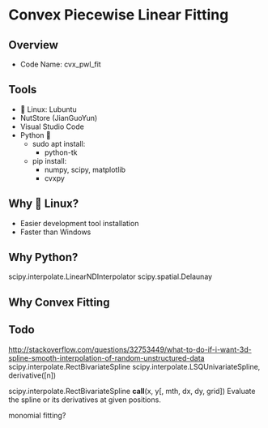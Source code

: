 # Convex Piecewise Linear Fitting

## Overview

- Code Name: cvx_pwl_fit

## Tools

- 🐧 Linux: Lubuntu
- NutStore (JianGuoYun)
- Visual Studio Code
- Python 🐍
  - sudo apt install:
    - python-tk
  - pip install:
    - numpy, scipy, matplotlib
    - cvxpy

## Why 🐧 Linux?

- Easier development tool installation
- Faster than Windows

## Why Python?

scipy.interpolate.LinearNDInterpolator
scipy.spatial.Delaunay

## Why Convex Fitting

## Todo

http://stackoverflow.com/questions/32753449/what-to-do-if-i-want-3d-spline-smooth-interpolation-of-random-unstructured-data
scipy.interpolate.RectBivariateSpline
scipy.interpolate.LSQUnivariateSpline, derivative([n])

scipy.interpolate.RectBivariateSpline
**call**(x, y[, mth, dx, dy, grid]) Evaluate the spline or its derivatives at given positions.

monomial fitting?
